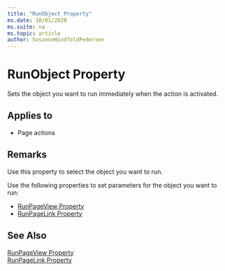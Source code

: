 ```yaml
---
title: "RunObject Property"
ms.date: 10/01/2020
ms.suite: na
ms.topic: article
author: SusanneWindfeldPedersen
---
```


# RunObject Property

Sets the object you want to run immediately when the action is activated.  
  
## Applies to  
  
- Page actions  
  
## Remarks  

Use this property to select the object you want to run.  
  
Use the following properties to set parameters for the object you want to run:  
  
- [RunPageView Property](devenv-runpageview-property.md)  
- [RunPageLink Property](devenv-runpagelink-property.md)  
  
## See Also

[RunPageView Property](devenv-runpageview-property.md)   
[RunPageLink Property](devenv-runpagelink-property.md)